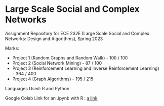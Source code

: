 # Large Scale Social and Complex Networks
Assignment Repository for ECE 232E (Large Scale Social and Complex Networks: Design and Algorithms), Spring 2023

Marks:
* Project 1 (Random Graphs and Random Walk) - 100 / 100
* Project 2 (Social Network Mining) - 87 / 100
* Project 3 (Reinforcement Learning and Inverse Reinforcement Learning) - 364 / 400
* Project 4 (Graph Algorithms) - 195 / 215


Languages Used: R and Python 

Google Colab Link for an .ipynb with R : [a link](https://colab.research.google.com/notebook#create=true&language=r)
